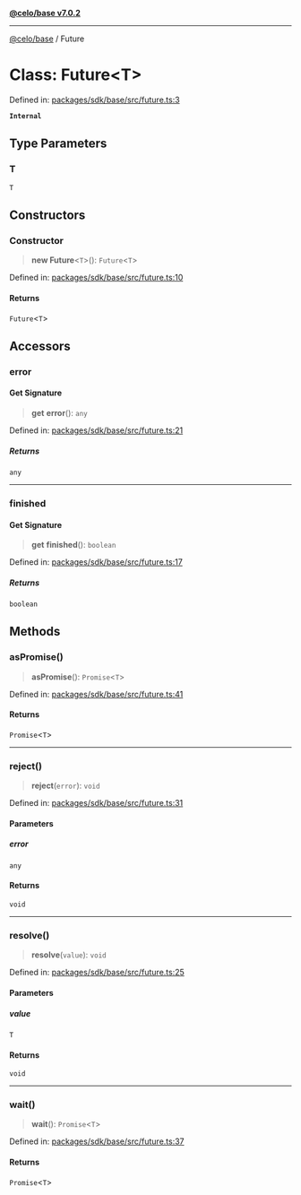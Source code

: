 [**@celo/base v7.0.2**](../README.md)

***

[@celo/base](../README.md) / Future

# Class: Future\<T\>

Defined in: [packages/sdk/base/src/future.ts:3](https://github.com/celo-org/developer-tooling/blob/master/packages/sdk/base/src/future.ts#L3)

**`Internal`**

## Type Parameters

### T

`T`

## Constructors

### Constructor

> **new Future**\<`T`\>(): `Future`\<`T`\>

Defined in: [packages/sdk/base/src/future.ts:10](https://github.com/celo-org/developer-tooling/blob/master/packages/sdk/base/src/future.ts#L10)

#### Returns

`Future`\<`T`\>

## Accessors

### error

#### Get Signature

> **get** **error**(): `any`

Defined in: [packages/sdk/base/src/future.ts:21](https://github.com/celo-org/developer-tooling/blob/master/packages/sdk/base/src/future.ts#L21)

##### Returns

`any`

***

### finished

#### Get Signature

> **get** **finished**(): `boolean`

Defined in: [packages/sdk/base/src/future.ts:17](https://github.com/celo-org/developer-tooling/blob/master/packages/sdk/base/src/future.ts#L17)

##### Returns

`boolean`

## Methods

### asPromise()

> **asPromise**(): `Promise`\<`T`\>

Defined in: [packages/sdk/base/src/future.ts:41](https://github.com/celo-org/developer-tooling/blob/master/packages/sdk/base/src/future.ts#L41)

#### Returns

`Promise`\<`T`\>

***

### reject()

> **reject**(`error`): `void`

Defined in: [packages/sdk/base/src/future.ts:31](https://github.com/celo-org/developer-tooling/blob/master/packages/sdk/base/src/future.ts#L31)

#### Parameters

##### error

`any`

#### Returns

`void`

***

### resolve()

> **resolve**(`value`): `void`

Defined in: [packages/sdk/base/src/future.ts:25](https://github.com/celo-org/developer-tooling/blob/master/packages/sdk/base/src/future.ts#L25)

#### Parameters

##### value

`T`

#### Returns

`void`

***

### wait()

> **wait**(): `Promise`\<`T`\>

Defined in: [packages/sdk/base/src/future.ts:37](https://github.com/celo-org/developer-tooling/blob/master/packages/sdk/base/src/future.ts#L37)

#### Returns

`Promise`\<`T`\>
